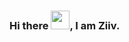 ### Hi there <img src="https://raw.githubusercontent.com/MartinHeinz/MartinHeinz/master/wave.gif" width="30px">, I am Ziiv.

<!--
**Ziiv-git/Ziiv-git** is a ✨ _special_ ✨ repository because its `README.md` (this file) appears on your GitHub profile.

Here are some ideas to get you started:

- 🔭 I’m currently working on ...
- 🌱 I’m currently learning ...
- 👯 I’m looking to collaborate on ...
- 🤔 I’m looking for help with ...
- 💬 Ask me about ...
- 📫 How to reach me: ...
- 😄 Pronouns: ...
- ⚡ Fun fact: ...
-->
